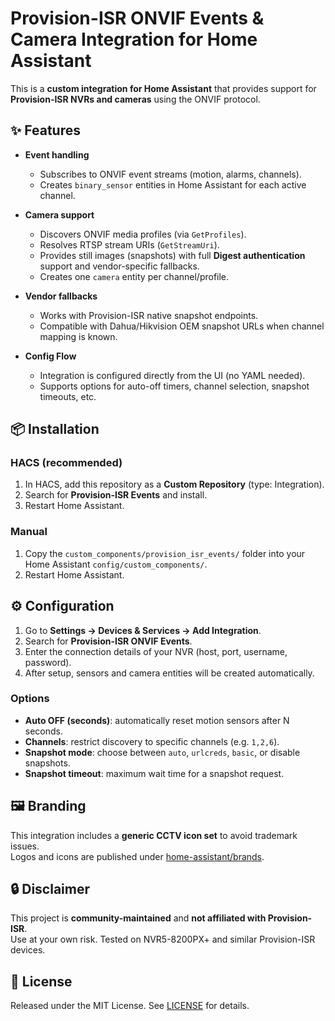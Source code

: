 # Provision-ISR ONVIF Events & Camera Integration for Home Assistant

This is a **custom integration for Home Assistant** that provides support for **Provision-ISR NVRs and cameras** using the ONVIF protocol.

## ✨ Features

- **Event handling**  
  - Subscribes to ONVIF event streams (motion, alarms, channels).  
  - Creates `binary_sensor` entities in Home Assistant for each active channel.  

- **Camera support**  
  - Discovers ONVIF media profiles (via `GetProfiles`).  
  - Resolves RTSP stream URIs (`GetStreamUri`).  
  - Provides still images (snapshots) with full **Digest authentication** support and vendor-specific fallbacks.  
  - Creates one `camera` entity per channel/profile.  

- **Vendor fallbacks**  
  - Works with Provision-ISR native snapshot endpoints.  
  - Compatible with Dahua/Hikvision OEM snapshot URLs when channel mapping is known.  

- **Config Flow**  
  - Integration is configured directly from the UI (no YAML needed).  
  - Supports options for auto-off timers, channel selection, snapshot timeouts, etc.

## 📦 Installation

### HACS (recommended)
1. In HACS, add this repository as a **Custom Repository** (type: Integration).  
2. Search for **Provision-ISR Events** and install.  
3. Restart Home Assistant.

### Manual
1. Copy the `custom_components/provision_isr_events/` folder into your Home Assistant `config/custom_components/`.  
2. Restart Home Assistant.

## ⚙️ Configuration

1. Go to **Settings → Devices & Services → Add Integration**.  
2. Search for **Provision-ISR ONVIF Events**.  
3. Enter the connection details of your NVR (host, port, username, password).  
4. After setup, sensors and camera entities will be created automatically.

### Options
- **Auto OFF (seconds)**: automatically reset motion sensors after N seconds.  
- **Channels**: restrict discovery to specific channels (e.g. `1,2,6`).  
- **Snapshot mode**: choose between `auto`, `urlcreds`, `basic`, or disable snapshots.  
- **Snapshot timeout**: maximum wait time for a snapshot request.

## 🖼️ Branding

This integration includes a **generic CCTV icon set** to avoid trademark issues.  
Logos and icons are published under [home-assistant/brands](https://github.com/home-assistant/brands).

## 🔒 Disclaimer

This project is **community-maintained** and **not affiliated with Provision-ISR**.  
Use at your own risk. Tested on NVR5-8200PX+ and similar Provision-ISR devices.

## 📜 License

Released under the MIT License. See [LICENSE](LICENSE) for details.
